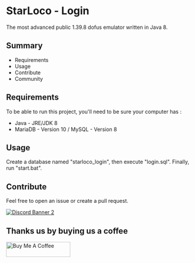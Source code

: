 # StarLoco - Login
The most advanced public 1.39.8 dofus emulator written in Java 8.

## Summary
- Requirements
- Usage
- Contribute
- Community

## Requirements
To be able to run this project, you'll need to be sure your computer has :
- Java - JRE/JDK 8
- MariaDB - Version 10 / MySQL - Version 8

## Usage
Create a database named "starloco_login", then execute "login.sql".
Finally, run "start.bat".

## Contribute

Feel free to open an issue or create a pull request.

<a href="https://discord.com/invite/k3Yk9DuhgY">![Discord Banner 2](https://discordapp.com/api/guilds/856945561421086730/widget.png?style=banner2)</a>

## Thanks us by buying us a coffee

<a href="https://www.buymeacoffee.com/starloco" target="_blank"><img src="https://cdn.buymeacoffee.com/buttons/default-orange.png" alt="Buy Me A Coffee" height="41" width="174"></a>
